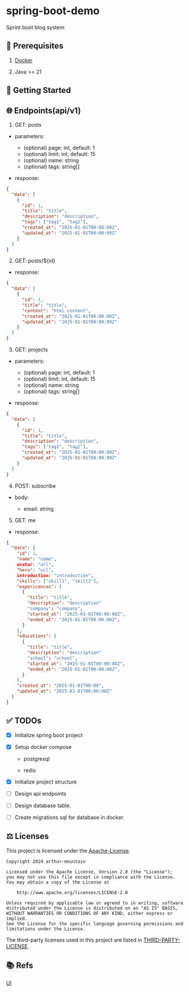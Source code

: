 # spring-boot-demo

Sprint boot blog system

## 🔧 Prerequisites

1. [Docker](https://www.docker.com)

2. Java >= 21

## 🚀 Getting Started

## 🌐 Endpoints(api/v1)

1. GET: posts

- parameters:

  - (optional) page: int, default: 1
  - (optional) limit: int, default: 15
  - (optional) name: string
  - (optional) tags: string[]

- response:

```json
{
  "data": [
    {
      "id": 1,
      "title": "title",
      "description": "description",
      "tags": ["tag1", "tag2"],
      "created_at": "2025-01-01T00:00:00Z",
      "updated_at": "2025-01-01T00:00:00Z"
    }
  ]
}
```

2. GET: posts/${id}

- response:

```json
{
  "data": [
    {
      "id": 1,
      "title": "title",
      "content": "html content",
      "created_at": "2025-01-01T00:00:00Z",
      "updated_at": "2025-01-01T00:00:00Z"
    }
  ]
}
```

3. GET: projects

- parameters:

  - (optional) page: int, default: 1
  - (optional) limit: int, default: 15
  - (optional) name: string
  - (optional) tags: string[]

- response:

```json
{
  "data": [
    {
      "id": 1,
      "title": "title",
      "description": "description",
      "tags": ["tag1", "tag2"],
      "created_at": "2025-01-01T00:00:00Z",
      "updated_at": "2025-01-01T00:00:00Z"
    }
  ]
}
```

4. POST: subscribe

- body:

  - email: string

5. GET: me

- response:

```json
{
  "data": {
    "id": 1,
    "name": "name",
    avatar: "url",
    "hero": "url",
    introduction: "introduction",
    "skills": ["skill1", "skill2"],
    "expericences": [
      {
        "title": "title",
        "description": "description"
        "company": "company",
        "started_at": "2025-01-01T00:00:00Z",
        "ended_at": "2025-01-01T00:00:00Z",
      }
    ],
    "educations": [
      {
        "title": "title",
        "description": "description"
        "school": "school",
        "started_at": "2025-01-01T00:00:00Z",
        "ended_at": "2025-01-01T00:00:00Z",
      }
    ],
    "created_at": "2025-01-01T00:00",
    "updated_at": "2025-01-01T00:00:00Z"
  }
}
```

## ✅ TODOs

- [x] Initialize spring boot project

- [x] Setup docker compose

  - postgresql

  - redis

- [x] Initialize project structure

- [ ] Design api endpoints

- [ ] Design database table.

- [ ] Create migrations sql for database in docker.

## ⚖️ Licenses

This project is licensed under the [Apache-License](LICENSE).

```plaintext
Copyright 2024 arthur-mountain

Licensed under the Apache License, Version 2.0 (the "License");
you may not use this file except in compliance with the License.
You may obtain a copy of the License at

    http://www.apache.org/licenses/LICENSE-2.0

Unless required by applicable law or agreed to in writing, software
distributed under the License is distributed on an "AS IS" BASIS,
WITHOUT WARRANTIES OR CONDITIONS OF ANY KIND, either express or implied.
See the License for the specific language governing permissions and
limitations under the License.
```

The third-party licenses used in this project are listed in [THIRD-PARTY-LICENSE](THIRD-PARTY-LICENSE).

## 📚 Refs

[UI](https://www.figma.com/community/file/1235152009438565697)
